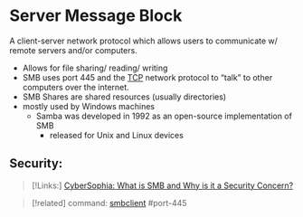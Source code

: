 
# Server Message Block
A client-server network protocol which allows users to communicate w/ remote servers and/or computers.
- Allows for file sharing/ reading/ writing
- SMB uses port 445 and the [TCP](/networking/protocols/TCP.md) network protocol to “talk” to other computers over the internet.
- SMB Shares are shared resources (usually directories)
- mostly used by Windows machines
	- Samba was developed in 1992 as an open-source implementation of SMB
		- released for Unix and Linux devices

## Security:
> [!Links:]
> [CyberSophia: What is SMB and Why is it a Security Concern?](https://cybersophia.net/articles/what-is/what-is-smb-protocol-and-why-is-it-a-security-concern/)

>[!related]
> command: [smbclient](/CLI-tools/smbclient.md) 
#port-445 

